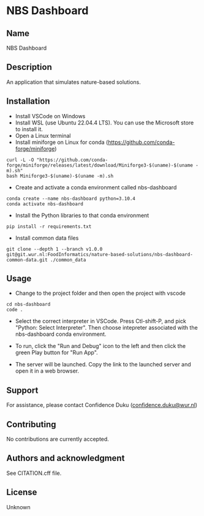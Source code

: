 # NBS Dashboard

## Name
NBS Dashboard

## Description
An application that simulates nature-based solutions.

## Installation

- Install VSCode on Windows
- Install WSL (use Ubuntu 22.04.4 LTS). You can use the Microsoft store to install it.
- Open a Linux terminal
- Install miniforge on Linux for conda (https://github.com/conda-forge/miniforge)

```
curl -L -O "https://github.com/conda-forge/miniforge/releases/latest/download/Miniforge3-$(uname)-$(uname -m).sh"
bash Miniforge3-$(uname)-$(uname -m).sh
```

- Create and activate a conda environment called nbs-dashboard

```
conda create --name nbs-dashboard python=3.10.4
conda activate nbs-dashboard
```

- Install the Python libraries to that conda environment

```
pip install -r requirements.txt
```

- Install common data files

```
git clone --depth 1 --branch v1.0.0 git@git.wur.nl:FoodInformatics/nature-based-solutions/nbs-dashboard-common-data.git ./common_data
```

## Usage

- Change to the project folder and then open the project with vscode

```
cd nbs-dashboard
code .
```

- Select the correct interpreter in VSCode. Press Ctl-shift-P, and pick "Python: Select Interpreter". Then choose intepreter associated with the nbs-dashboard conda environment.

- To run, click the "Run and Debug" icon to the left and then click the green Play button for "Run App".

- The server will be launched. Copy the link to the launched server and open it in a web browser.

## Support
For assistance, please contact Confidence Duku (confidence.duku@wur.nl)

## Contributing
No contributions are currently accepted.

## Authors and acknowledgment
See CITATION.cff file.

## License
Unknown